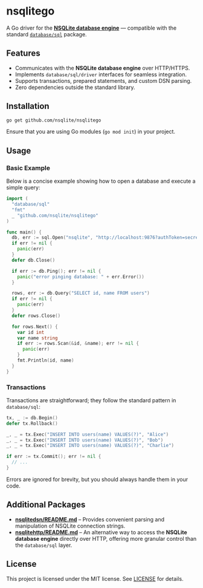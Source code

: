 # nsqlitego

A Go driver for the
[**NSQLite database engine**](https://github.com/nsqlite/nsqlite) — compatible
with the standard [`database/sql`](https://pkg.go.dev/database/sql) package.

## Features

- Communicates with the **NSQLite database engine** over HTTP/HTTPS.
- Implements `database/sql/driver` interfaces for seamless integration.
- Supports transactions, prepared statements, and custom DSN parsing.
- Zero dependencies outside the standard library.

## Installation

```bash
go get github.com/nsqlite/nsqlitego
```

Ensure that you are using Go modules (`go mod init`) in your project.

## Usage

### Basic Example

Below is a concise example showing how to open a database and execute a simple
query:

```go
import (
  "database/sql"
  "fmt"
  _ "github.com/nsqlite/nsqlitego"
)

func main() {
  db, err := sql.Open("nsqlite", "http://localhost:9876?authToken=secret")
  if err != nil {
    panic(err)
  }
  defer db.Close()

  if err := db.Ping(); err != nil {
    panic("error pinging database: " + err.Error())
  }

  rows, err := db.Query("SELECT id, name FROM users")
  if err != nil {
    panic(err)
  }
  defer rows.Close()

  for rows.Next() {
    var id int
    var name string
    if err := rows.Scan(&id, &name); err != nil {
      panic(err)
    }
    fmt.Println(id, name)
  }
}
```

### Transactions

Transactions are straightforward; they follow the standard pattern in
`database/sql`:

```go
tx, _ := db.Begin()
defer tx.Rollback()

_, _ = tx.Exec("INSERT INTO users(name) VALUES(?)", "Alice")
_, _ = tx.Exec("INSERT INTO users(name) VALUES(?)", "Bob")
_, _ = tx.Exec("INSERT INTO users(name) VALUES(?)", "Charlie")

if err := tx.Commit(); err != nil {
  // ...
}
```

Errors are ignored for brevity, but you should always handle them in your code.

## Additional Packages

- **[nsqlitedsn/README.md](nsqlitedsn/README.md)** – Provides convenient parsing
  and manipulation of NSQLite connection strings.
- **[nsqlitehttp/README.md](nsqlitehttp/README.md)** – An alternative way to
  access the **NSQLite database engine** directly over HTTP, offering more
  granular control than the `database/sql` layer.

## License

This project is licensed under the MIT license. See [LICENSE](LICENSE) for details.
